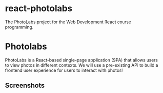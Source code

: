 # react-photolabs
The PhotoLabs project for the Web Development React course programming.

# Photolabs

PhotoLabs is a React-based single-page application (SPA) that allows users to view photos in different contexts. We will use a pre-existing API to build a frontend user experience for users to interact with photos!

## Screenshots


